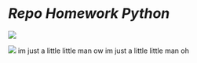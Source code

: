  # *Repo Homework Python*











![](https://media.discordapp.net/attachments/976394772682010624/1404323370794745947/hihi-min.png?ex=689ac58e&is=6899740e&hm=d16951dfff9ed286dc027afee98a2cf943a970600e86b3f9b96820bba1921c75&=&format=webp&quality=lossless&width=2489&height=1061)





![](https://media.discordapp.net/attachments/976394772682010624/1403113737145028762/Untitled.png?ex=68965eff&is=68950d7f&hm=85dd278b6d929ee77b04415e6378764a1e30c0fe5d019ce45e451264c2de1640&=&format=webp&quality=lossless&width=317&height=525)
im just a little little man ow im just a little little man oh

